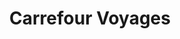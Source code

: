 ---
title: "Carrefour Voyages"
url: /saint-jean-de-vedas/carrefour-voyages/
shop: agence de voyage
---